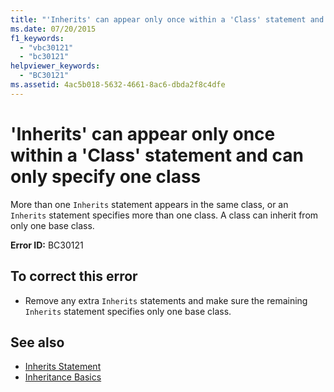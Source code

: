 ```yaml
---
title: "'Inherits' can appear only once within a 'Class' statement and can only specify one class"
ms.date: 07/20/2015
f1_keywords: 
  - "vbc30121"
  - "bc30121"
helpviewer_keywords: 
  - "BC30121"
ms.assetid: 4ac5b018-5632-4661-8ac6-dbda2f8c4dfe
---
```

# 'Inherits' can appear only once within a 'Class' statement and can only specify one class
More than one `Inherits` statement appears in the same class, or an `Inherits` statement specifies more than one class. A class can inherit from only one base class.  
  
 **Error ID:** BC30121  
  
## To correct this error  
  
- Remove any extra `Inherits` statements and make sure the remaining `Inherits` statement specifies only one base class.  
  
## See also

- [Inherits Statement](../language-reference/statements/inherits-statement.md)
- [Inheritance Basics](../programming-guide/language-features/objects-and-classes/inheritance-basics.md)
